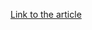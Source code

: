 [Link to the article](https://blog.talosintelligence.com/catdoc-zero-day-nvidia-high-logic-fontcreator-and-parallel-vulnerabilities/)
